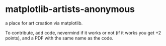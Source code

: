 # matplotlib-artists-anonymous
a place for art creation via matplotlib.

To contribute, add code, nevermind if it works or not (if it works you get +2 points), and a PDF with the same name as the code.
